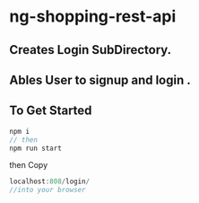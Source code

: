 
# ng-shopping-rest-api

## Creates Login SubDirectory.
## Ables User to signup and login .

## To Get Started

```js
npm i 
// then
npm run start
```
then Copy 
```js 
localhost:808/login/ 
//into your browser 
```